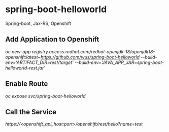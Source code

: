 # spring-boot-helloworld

Spring-boot, Jax-RS, Openshift

## Add Application to Openshift

*oc new-app registry.access.redhat.com/redhat-openjdk-18/openjdk18-openshift:latest~https://github.com/wus/spring-boot-helloworld --build-env='ARTIFACT_DIR=rest/target' --build-env='JAVA_APP_JAR=spring-boot-helloworld-rest.jar'*

## Enable Route
*oc expose svc/spring-boot-helloworld*

## Call the Service
*https://<openshift_api_host:port>/openshift/rest/hello?name=test*


